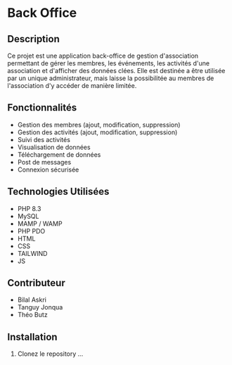 # Back Office

## Description
Ce projet est une application back-office de gestion d'association permettant de gérer les membres, les événements, les activités d'une association et d'afficher des données clées.
Elle est destinée a être utilisée par un unique administrateur, mais laisse la possibilitée au membres de l'association d'y accéder de manière limitée.

## Fonctionnalités
- Gestion des membres (ajout, modification, suppression)
- Gestion des activités (ajout, modification, suppression)
- Suivi des activités
- Visualisation de données
- Téléchargement de données
- Post de messages
- Connexion sécurisée

## Technologies Utilisées
- PHP 8.3
- MySQL
- MAMP / WAMP
- PHP PDO
- HTML
- CSS
- TAILWIND
- JS

## Contributeur
- Bilal Askri
- Tanguy Jonqua
- Théo Butz

## Installation
1. Clonez le repository
...
